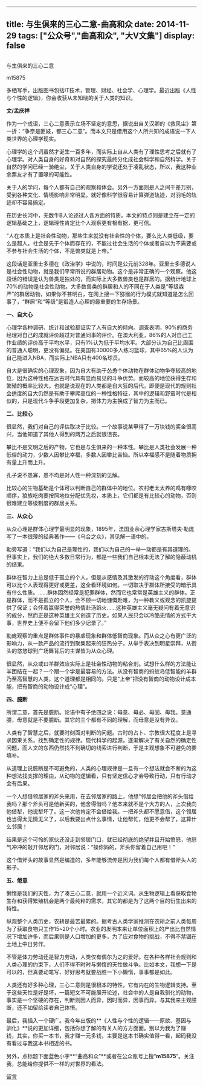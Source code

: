 
---
title:   与生俱来的三心二意-曲高和众
date: 2014-11-29
tags: ["公众号","曲高和众", "大V文集"]
display: false
---


## 



与生俱来的三心二意




m15875




多栖写手，出版图书包括IT技术，管理、财经、社会学、心理学。最近出版《人性与个性的逻辑》，你会收获从未知晓的关于人类的知识。


**文/孟庆祥**

 

作为一个成语，三心二意表示立场不坚定的意思，据说出自关汉卿的《救风尘》第一折：“争奈是匪妓，都三心二意”。而本文只是借用这个人所共知的成语说一下人类世界的心理学现实。

 

心理学的这个词虽然才诞生一百多年，而实际上自从人类有了理性思考之后就有了心理学。对人类自身的好奇和对自然的探究最终分化成社会科学和自然科学。关于自然的学问已经一骑绝尘，关于人类自身的学说还处于凌乱状态，所以，我这种业余票友才有了置喙的可能性。

 

关于人的学问，每个人都有自己的观察和体会。另外一方面则是人之间千差万别，受到各种文化、情境影响非常明显。就好像科学很容易计算弹道轨迹，对羽毛的轨迹却不容易搞定。

 

在历史长河中，无数牛B人论述过人各方面的特质。本文的特点则是建立在一定的逻辑基础之上，逻辑理性肯定比个人观察更有根有据，更可信。

 

“人在本质上是社会性动物，那些生来就没有社会性的个体，要么比人类低级，要么是超人。社会是先于个体而存在的，不能过社会生活的个体或者自以为不需要或不参与社会生活的个体，不是兽类就是上帝。”

 

这段话是亚里士多德在《政治学》中说的，时间是公元前328年。亚里士多德说人是社会性动物，就是我们平常所说的群居动物。这个是非常正确的一个观察。他这段话的错误是认为兽类是独处的，而实际上大多数兽类也是群居的。据统计地球上70%的动物是社会性动物。大多数兽类的群居和人的不同在于人类是“等级森严”的群居动物，如果你不甚明白，在网上搜一下猕猴的行为模式就知道是怎么回事了，“群居”和“等级”是锻造人心理的最重要的生存场景。

 

**一、自大心**

心理学各种调研、统计和试验都证实了人有自大的倾向。调查表明，90%的商务经理对自己的成就评价超过对普通同事的评价。在澳大利亚，86%的人对自己工作业绩的评价高于平均水平，只有1%认为低于平均水平。大部分认为自己比周围的普通人聪明，更没有偏见。在美国有30000多人练习篮球，其中65%的人认为自己能进入NBA，而实际上NBA只有400名球员。

 

自大是很确实的心理现象，因为自大有助于怂恿个体动物在群体动物争夺较高的地位，因为这种性格在远古时代具有显而易见的斗争优势。而较高的地位获得生存和繁殖的概率比较大。也就是说现在的人类都是自大狂的后代。即便是现代的规则社会适度的自大仍然是有助于攀爬高位的一种性格特征，其中的逻辑和野蛮时代是相似的，只是现代斗争手段更加复杂，把体力为主换成了智力为主而已。

 

**二、比较心**

很显然，我们对自己的评估取决于比较。一个故事说某甲得了一万块钱的奖金很高兴，当他知道了其他人得到的两万之后就很沮丧。

 

攀比不是文明之后的产物，它也是与生俱来的一种本性。攀比是人类社会发展一种低俗的动力，少数人因攀比幸福，多数人因攀比苦恼。所以幸福感不是随着物质拥有量上升而上升。

孔子说不患寡，患不均是对人性一种深刻的见解。

 

比较心的生物基础是个体可以判断自己的群体中的地位。农村老太太养的鸡有啄咬顺序，狼族吃肉要按照地位分配优先权，本质上，它们都是有比较心的动物，否则很难建立等级制度的群居关系。

 

**三、从众心**

从众心理是群体心理学最明显的现象，1895年，法国业余心理学家古斯塔夫·勒庞写了一本很薄的经典著作——《乌合之众》，其见解一语中的。

 

勒旁写道：“我们以为自己是理性的，我们以为自己的一举一动都是有其道理的。但事实上，我们的绝大多数日常行为，都是一些我们自己根本无法了解的隐蔽动机的结果。

 

群体在智力上总是低于孤立的个人，但是从感情及其激发的行动这个角度看，群体可以比个人表现得更好或更差，这全看环境如何。一切取决于群体所接受的暗示具有什么性质。……群体固然经常是犯罪群体，然而它也常常是英雄主义的群体。正是群体，而不是孤立的个人，会不顾一切地慷慨赴难，为一种教义或观念的凯旋提供了保证；会怀着赢得荣誉的热情赴汤蹈火……这种英雄主义毫无疑问有着无意识的成分，然而正是这种英雄主义创造了历史。如果人民只会以冷酷无情的方式干大事，世界史上便不会留下他们多少记录了。”

 

勒庞观察的重点是群体事件的暴虐现象和群体低智商现象。而从众之心有更广泛的影响力，从一款产品的流行到聚集起来的狂热分子，从举手表决到明星崇拜，从街头的悠悠球到广场舞背后的主谋皆为从众心理。

 

很显然，从众或曰羊群效应实际上是社会性动物的粘合剂。试想什么样的方法能让羊团结在一起？一个跟一个学是最容易的方法。从没有智商的蚂蚁岛低智能的羊群乃至高智慧的人类，这个道理都是相同的。只是“上帝”把没有智商的动物设计成本能，把有智商的动物设计成“心理”。

 

**四、臆断**

所谓二意，首先是臆断。论语中有子绝四之说：毋意、毋必、毋固、毋我。意通臆，毋意就是不要臆断。其它的三个都有不同的理解，而毋意是没有异议。

 

人类有了智慧之后，就要时刻面对判断的问题。古时的占卜、宗教很大程度上是寻求因果关系，找到确定性的规律。现代科学的起源，逐渐解决了有关自然的确定性问题，而人文的东西仍然找不到确切的线索进行判断，于是主观想象不可避免的要填补。

 

从道理上说臆断是不可避免的，人类的心理规律是一旦有一个想法就会不断的为这种想法找支撑的理由，从动物的逻辑看，只有坚定信心才会导致行动，只有行动才会有后果。

 

一个人想借领居家的斧头来用，在去邻居家的路上，他想“邻居会把他的斧头借给我吗？那个斧头可是他新买的，他舍得借吗？他本来就不是个大方的人，上次我向他借犁，他说犁坏了。这一次他肯定不会借给我。一把斧头都不愿意借，这个领居也当得太无情无义了，以后我要出点什么事情，让他帮忙，他更不会帮了，这算什么邻居！

 

结果是这个可怜的家伙还没走到邻居门口，就已经彻底的绝望并且开始愤怒，他怒气冲冲的敲开邻居的门，对邻居说：“操你妈的，斧头你留着自己用吧！”

 

这个借斧头的故事显然是编造的，多年能够流传是因为我们每个人都有借斧头人的影子。

 

**五、倦意**

懒惰是我们的天性，为了凑三心二意，就用一个近义词。从生物逻辑上看获取食物生存和获得繁殖机会是两个最纯粹的需求，其它的都是为了这两个目的衍生出来的特性。

 

纵观整个人类历史，农耕是最苦最累的。据考古人类学家推测在农耕之前人类每周为了获取食物只工作15~20个小时。农业的发明本来让单位面积上的产出比自然情况下增加许多，而后果则是人口增加的更多，为了应对食物的挑战，不得不禁锢在土地上中日劳作。

 

不管是体力劳动还是智力劳动，人类仅有偶尔为之的爱好。在各种各样社会规则和人类心理的约束下，人们不得不时时与懒惰的天性做斗争。比如本文，我想一下是可以的，但真要动笔写、好好思考就要战胜一下小懒惰，事事都是如此。

 

人类还有好多种心理，三心二意则是很根本的特性，它有内在的生物逻辑支持。至于这些天性是好是坏，一篇短文不可能展开论述，社会中的人是自我驯化的动物，事实是一个坚硬的存在，判断则因人而异，因时而异，因事而异。与其我来主观臆断，还不如留给读者自己体悟。

 

最后，我插入一个硬广。我今年出版的**《人性与个性的逻辑——原欲、基因与驯化》**说的更加详细，包括你想了解的有关人的方方面面。别以为我为了赚钱，其实，你买一本书，我才赚一元多钱，主要是这本书确实值得一看，起码我没有看过与我这本书相近的书。



另外，点标题下面蓝色小字**“曲高和众”**或者在公众账号上搜“**m15875**”。关注我，总能给你提供不一样的对世界的看法。











[留言](javascript:;)


